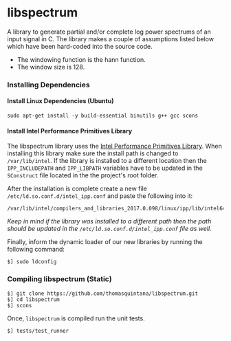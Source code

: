 # libspectrum

A library to generate partial and/or complete log power spectrums of an input signal in C. The library makes a couple of assumptions listed below which have been hard-coded into the source code.

* The windowing function is the hann function.
* The window size is 128.

### Installing Dependencies

#### Install Linux Dependencies (Ubuntu)

```
sudo apt-get install -y build-essential binutils g++ gcc scons
```

#### Install Intel Performance Primitives Library

The libspectrum library uses the [Intel Performance Primitives Library](https://software.intel.com/en-us/intel-ipp). When installing this library make sure the install path is changed to `/var/lib/intel`. If the library is installed to a different location then the `IPP_INCLUDEPATH` and `IPP_LIBPATH` variables have to be updated in the `SConstruct` file located in the the project's root folder.

After the installation is complete create a new file `/etc/ld.so.conf.d/intel_ipp.conf` and paste the following into it:

```
/var/lib/intel/compilers_and_libraries_2017.0.098/linux/ipp/lib/intel64
``` 

*Keep in mind if the library was installed to a different path then the path should be updated in the `/etc/ld.so.conf.d/intel_ipp.conf` file as well.*

Finally, inform the dynamic loader of our new libraries by running the following command:

```
$] sudo ldconfig
```

### Compiling libspectrum (Static)

```
$] git clone https://github.com/thomasquintana/libspectrum.git
$] cd libspectrum
$] scons
```

Once, `libspectrum` is compiled run the unit tests.

```
$] tests/test_runner
```
